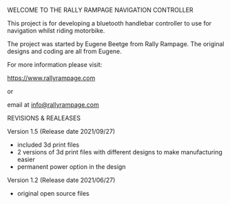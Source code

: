 WELCOME TO THE RALLY RAMPAGE NAVIGATION CONTROLLER

This project is for developing a bluetooth handlebar controller to use for navigation whilst riding motorbike.

The project was started by Eugene Beetge from Rally Rampage. The original designs and coding are all from Eugene.

For more information please visit: 

https://www.rallyrampage.com

or 

email at info@rallyrampage.com

REVISIONS & REALEASES

Version 1.5  (Release date 2021/09/27)
- included 3d print files
- 2 versions of 3d print files with different designs to make manufacturing easier
- permanent power option in the design

Version 1.2 (Release date 2021/06/27)
- original open source files
